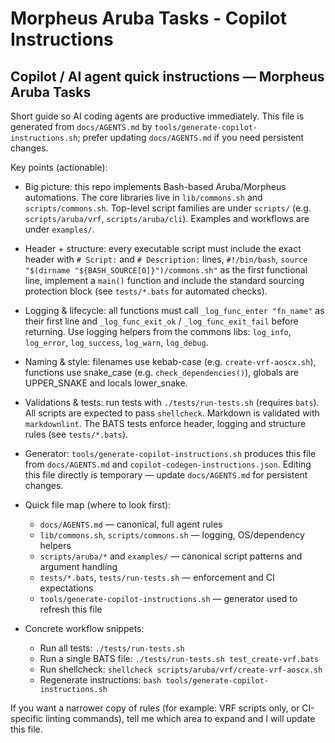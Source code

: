 # Morpheus Aruba Tasks - Copilot Instructions

## Copilot / AI agent quick instructions — Morpheus Aruba Tasks

Short guide so AI coding agents are productive immediately. This file is generated from
`docs/AGENTS.md` by `tools/generate-copilot-instructions.sh`; prefer updating `docs/AGENTS.md`
if you need persistent changes.

Key points (actionable):

- Big picture: this repo implements Bash-based Aruba/Morpheus automations. The core libraries live
  in `lib/commons.sh` and `scripts/commons.sh`. Top-level script families are under `scripts/`
  (e.g. `scripts/aruba/vrf`, `scripts/aruba/cli`). Examples and workflows are under `examples/`.

- Header + structure: every executable script must include the exact header with `# Script:` and
  `# Description:` lines, `#!/bin/bash`, `source "$(dirname "${BASH_SOURCE[0]}")/commons.sh"` as
  the first functional line, implement a `main()` function and include the standard sourcing
  protection block (see `tests/*.bats` for automated checks).

- Logging & lifecycle: all functions must call `_log_func_enter "fn_name"` as their first line and
  `_log_func_exit_ok` / `_log_func_exit_fail` before returning. Use logging helpers from the
  commons libs: `log_info`, `log_error`, `log_success`, `log_warn`, `log_debug`.

- Naming & style: filenames use kebab-case (e.g. `create-vrf-aoscx.sh`), functions use snake_case
  (e.g. `check_dependencies()`), globals are UPPER_SNAKE and locals lower_snake.

- Validations & tests: run tests with `./tests/run-tests.sh` (requires `bats`). All scripts are
  expected to pass `shellcheck`. Markdown is validated with `markdownlint`. The BATS tests
  enforce header, logging and structure rules (see `tests/*.bats`).

- Generator: `tools/generate-copilot-instructions.sh` produces this file from `docs/AGENTS.md` and
  `copilot-codegen-instructions.json`. Editing this file directly is temporary — update
  `docs/AGENTS.md` for persistent changes.

- Quick file map (where to look first):
  - `docs/AGENTS.md` — canonical, full agent rules
  - `lib/commons.sh`, `scripts/commons.sh` — logging, OS/dependency helpers
  - `scripts/aruba/*` and `examples/` — canonical script patterns and argument handling
  - `tests/*.bats`, `tests/run-tests.sh` — enforcement and CI expectations
  - `tools/generate-copilot-instructions.sh` — generator used to refresh this file

- Concrete workflow snippets:
  - Run all tests: `./tests/run-tests.sh`
  - Run a single BATS file: `./tests/run-tests.sh test_create-vrf.bats`
  - Run shellcheck: `shellcheck scripts/aruba/vrf/create-vrf-aoscx.sh`
  - Regenerate instructions: `bash tools/generate-copilot-instructions.sh`

If you want a narrower copy of rules (for example: VRF scripts only, or CI-specific linting
commands), tell me which area to expand and I will update this file.
